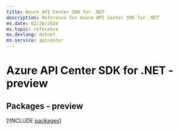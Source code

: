 ```yaml
---
title: Azure API Center SDK for .NET
description: Reference for Azure API Center SDK for .NET
ms.date: 02/26/2024
ms.topic: reference
ms.devlang: dotnet
ms.service: apicenter
---
```

# Azure API Center SDK for .NET - preview
## Packages - preview
[!INCLUDE [packages](api-center-index.md)]